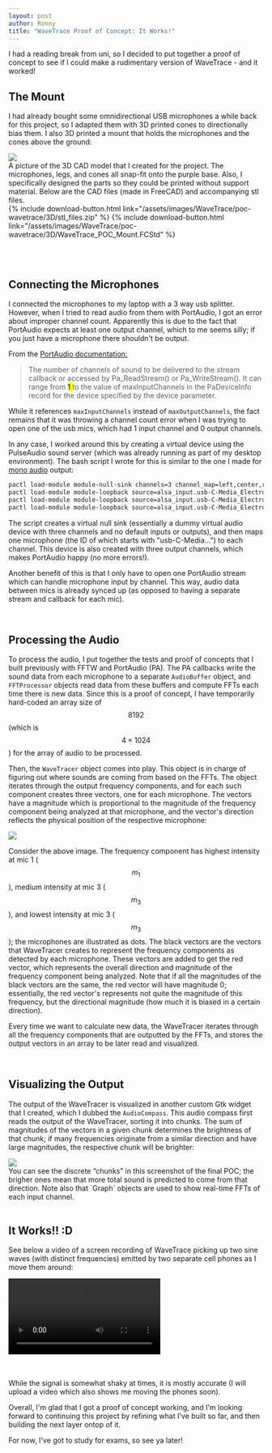 ```yaml
---
layout: post
author: Ronny
title: "WaveTrace Proof of Concept: It Works!"
---
```


I had a reading break from uni, so I decided to put together a proof of concept to see if I could make a rudimentary version of WaveTrace - and it worked!  

## The Mount   

I had already bought some omnidirectional USB microphones a while back for this project, so I adapted them with 3D printed cones to directionally bias them. I also 3D printed a mount that holds the microphones and the cones above the ground:

<img class="gallery-image" src="/assets/images/WaveTrace/poc-wavetrace/3D_model.png">
<div class="gallery-caption">
    A picture of the 3D CAD model that I created for the project.
    The microphones, legs, and cones all snap-fit onto the purple base.
    Also, I specifically designed the parts so they could be printed without support material.
    Below are the CAD files (made in FreeCAD) and accompanying stl files.
</div>
{% include download-button.html link="/assets/images/WaveTrace/poc-wavetrace/3D/stl_files.zip" %}
{% include download-button.html link="/assets/images/WaveTrace/poc-wavetrace/3D/WaveTrace_POC_Mount.FCStd" %}


<br><br>

## Connecting the Microphones

I connected the microphones to my laptop with a 3 way usb splitter. However, when I tried to read audio from them with PortAudio, I got an error about improper channel count. Apparently this is due to the fact that PortAudio expects at least one output channel, which to me seems silly; if you just have a microphone there shouldn't be output.

From the <a href="https://files.portaudio.com/docs/v19-doxydocs/structPaStreamParameters.html#a861ff361da71fc2572dd356c9c9878ca" target="_blank">PortAudio documentation:</a>


>The number of channels of sound to be delivered to the stream callback or accessed by Pa_ReadStream() or Pa_WriteStream(). It can range from <mark>1 </mark>to the value of maxInputChannels in the PaDeviceInfo record for the device specified by the device parameter.

While it references `maxInputChannels` instead of `maxOutputChannels`, the fact remains that it was throwing a channel count error when I was trying to open one of the usb mics, which had 1 input channel and 0 output channels.

In any case, I worked around this by creating a virtual device using the PulseAudio sound server (which was already running as part of my desktop environment). The bash script I wrote for this is similar to the one I made for [mono audio](/projects/linux/2024/mono-audio-in-KDE/) output:
```bash
pactl load-module module-null-sink channels=3 channel_map=left,center,right rate=44100 sink_name=wavetrace sink_properties="device.description='WaveTrace'"
pactl load-module module-loopback source=alsa_input.usb-C-Media_Electronics_Inc._USB_PnP_Sound_Device-00.2.analog-mono sink=wavetrace channel_map=left
pactl load-module module-loopback source=alsa_input.usb-C-Media_Electronics_Inc._USB_PnP_Sound_Device-00.3.analog-mono sink=wavetrace channel_map=center
pactl load-module module-loopback source=alsa_input.usb-C-Media_Electronics_Inc._USB_PnP_Sound_Device-00.analog-mono sink=wavetrace channel_map=right
```

The script creates a virtual null sink (essentially a dummy virtual audio device with three channels and no default inputs or outputs), and then maps one microphone (the ID of which starts with "usb-C-Media...") to each channel. This device is also created with three output channels, which makes PortAudio happy (no more errors!).

Another benefit of this is that I only have to open one PortAudio stream which can handle microphone input by channel. This way, audio data between mics is already synced up (as opposed to having a separate stream and callback for each mic).


<br>

## Processing the Audio

To process the audio, I put together the tests and proof of concepts that I built previously with FFTW and PortAudio (PA). The PA callbacks write the sound data from each microphone to a separate `AudioBuffer` object, and `FFTProcessor` objects read data from these buffers and compute FFTs each time there is new data. Since this is a proof of concept, I have temporarily hard-coded an array size of $$8192$$ (which is $$4\times1024$$) for the array of audio to be processed.

Then, the `WaveTracer` object comes into play. This object is in charge of figuring out where sounds are coming from based on the FFTs. The object iterates through the output frequency components, and for each such component creates three vectors, one for each microphone. The vectors have a magnitude which is proportional to the magnitude of the frequency component being analyzed at that microphone, and the vector's direction reflects the physical position of the respective microphone:

<img src="/assets/images/WaveTrace/poc-wavetrace/Calculation-Example.jpg" class="gallery-image">

Consider the above image. The frequency component has highest intensity at mic 1 ($$m_1$$), medium intensity at mic 3 ($$m_3$$), and lowest intensity at mic 3 ($$m_3$$); the microphones are illustrated as dots. The black vectors are the vectors that WaveTracer creates to represent the frequency components as detected by each microphone. These vectors are added to get the red vector, which represents the overall direction and magnitude of the frequency component being analyzed. Note that if all the magnitudes of the black vectors are the same, the red vector will have magnitude 0; essentially, the red vector's represents not quite the magnitude of this frequency, but the directional magnitude (how much it is biased in a certain direction).

Every time we want to calculate new data, the WaveTracer iterates through all the frequency components that are outputted by the FFTs, and stores the output vectors in an array to be later read and visualized.


<br>

## Visualizing the Output

The output of the WaveTracer is visualized in another custom Gtk widget that I created, which I dubbed the `AudioCompass`. This audio compass first reads the output of the WaveTracer, sorting it into chunks. The sum of magnitudes of the vectors in a given chunk determines the brightness of that chunk; if many frequencies originate from a similar direction and have large magnitudes, the respective chunk will be brighter:

<img src="/assets/images/WaveTrace/poc-wavetrace/WaveTrace-Screenshot.png" class="gallery-image">

<div class="gallery-caption">
You can see the discrete &ldquo;chunks&rdquo;
in this screenshot of the final POC;
the brigher ones mean that more total sound is predicted to come from that direction.
Note also that `Graph` objects are used to show real-time FFTs of each input channel.
</div>


<br>

## It Works!! :D

See below a video of a screen recording of WaveTrace picking up two sine waves (with distinct frequencies) emitted by two separate cell phones as I move them around:

<video src="/assets/images/WaveTrace/poc-wavetrace/WaveTrace-test.webm" controls="true" autoplay type="video/webm" class="gallery-image">
</video>

<br><br>
While the signal is somewhat shaky at times, it is mostly accurate (I will upload a video which also shows me moving the phones soon).

Overall, I'm glad that I got a proof of concept working, and I'm looking forward to continuing this project by refining what I've built so far, and then building the next layer ontop of it.

For now, I've got to study for exams, so see ya later!
